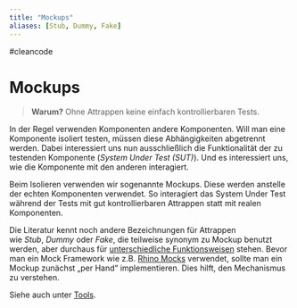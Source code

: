 ```yaml
---
title: "Mockups"
aliases: [Stub, Dummy, Fake]
---
```

#cleancode 
# Mockups

>**Warum?**
>Ohne Attrappen keine einfach kontrollierbaren Tests.

In der Regel verwenden Komponenten andere Komponenten. Will man eine Komponente isoliert testen, müssen diese Abhängigkeiten abgetrennt werden. Dabei interessiert uns nun ausschließlich die Funktionalität der zu testenden Komponente (_System Under Test (SUT)_). Und es interessiert uns, wie die Komponente mit den anderen interagiert.

Beim Isolieren verwenden wir sogenannte Mockups. Diese werden anstelle der echten Komponenten verwendet. So interagiert das System Under Test während der Tests mit gut kontrollierbaren Attrappen statt mit realen Komponenten.

Die Literatur kennt noch andere Bezeichnungen für Attrappen wie _Stub_, _Dummy_ oder _Fake_, die teilweise synonym zu Mockup benutzt werden, aber durchaus für [unterschiedliche Funktionsweisen](http://martinfowler.com/articles/mocksArentStubs.html) stehen. Bevor man ein Mock Framework wie z.B. [Rhino Mocks](https://hibernatingrhinos.com/oss/rhino-mocks) verwendet, sollte man ein Mockup zunächst „per Hand“ implementieren. Dies hilft, den Mechanismus zu verstehen.

Siehe auch unter [Tools](https://clean-code-developer.de/weitere-infos/werkzeuge/).
